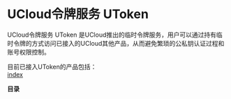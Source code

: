 

# UCloud令牌服务 UToken

UCloud令牌服务 UToken
是UCloud推出的临时令牌服务，用户可以通过持有临时令牌的方式访问已接入的UCloud其他产品，从而避免繁琐的公私钥认证过程和账号权限控制。

目前已接入UToken的产品包括：  
[index](/ai/uai-inference/index)

**目录** 


